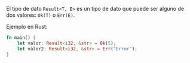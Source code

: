 El tipo de dato `Result<T, E>` es un tipo de dato que puede ser alguno de dos valores: `Ok(T)` o `Err(E)`\.

Ejemplo en Rust:

```rust
fn main() {
    let valor: Result<i32, &str> = Ok(5);
    let valor2: Result<i32, &str> = Err("Error");
}
```